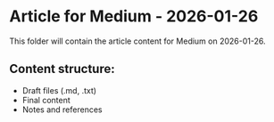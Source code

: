 # Article for Medium - 2026-01-26

This folder will contain the article content for Medium on 2026-01-26.

## Content structure:
- Draft files (.md, .txt)
- Final content
- Notes and references
